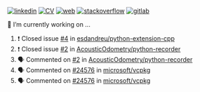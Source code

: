 [![linkedin](https://img.shields.io/badge/:-Andreu_Gimenez_Bolinches-blue?logo=linkedin)](https://www.linkedin.com/in/andreu-gimenez-bolinches-esdandreu/)
[![CV](https://img.shields.io/badge/CV:-open_to_work-green)](./cv/andreu-gimenez-bolinches.pdf)
[![web](https://img.shields.io/badge/Web:-esdandreu.github.io-important)](https://esdandreu.github.io/)
[![stackoverflow](https://img.shields.io/stackexchange/stackoverflow/r/13180090?label=%3A&logo=stackoverflow)](https://stackoverflow.com/users/13180090/andreu-gimenez)
[![gitlab](https://img.shields.io/badge/:-Gitlab-lightgrey?logo=gitlab)](https://gitlab.com/esdandreu)


<!--
**esdandreu/esdandreu** is a ✨ _special_ ✨ repository because its `README.md` (this file) appears on your GitHub profile.

Here are some ideas to get you started:

- 🔭 I’m currently working on ...
- 🌱 I’m currently learning ...
- 👯 I’m looking to collaborate on ...
- 🤔 I’m looking for help with ...
- 💬 Ask me about ...
- 📫 How to reach me: ...
- 😄 Pronouns: ...
- ⚡ Fun fact: ...
-->

🔭 I’m currently working on ...
<!--START_SECTION:activity-->
1. ❗️ Closed issue [#4](https://github.com/esdandreu/python-extension-cpp/issues/4) in [esdandreu/python-extension-cpp](https://github.com/esdandreu/python-extension-cpp)
2. ❗️ Closed issue [#2](https://github.com/AcousticOdometry/python-recorder/issues/2) in [AcousticOdometry/python-recorder](https://github.com/AcousticOdometry/python-recorder)
3. 🗣 Commented on [#2](https://github.com/AcousticOdometry/python-recorder/issues/2) in [AcousticOdometry/python-recorder](https://github.com/AcousticOdometry/python-recorder)
4. 🗣 Commented on [#24576](https://github.com/microsoft/vcpkg/issues/24576) in [microsoft/vcpkg](https://github.com/microsoft/vcpkg)
5. 🗣 Commented on [#24576](https://github.com/microsoft/vcpkg/issues/24576) in [microsoft/vcpkg](https://github.com/microsoft/vcpkg)
<!--END_SECTION:activity-->
